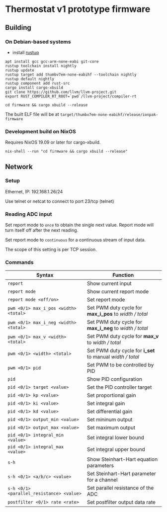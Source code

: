 # Thermostat v1 prototype firmware

## Building

### On Debian-based systems

- install [rustup](https://rustup.rs/)

```shell
apt install gcc gcc-arm-none-eabi git-core
rustup toolchain install nightly
rustup update
rustup target add thumbv7em-none-eabihf --toolchain nightly
rustup default nightly
rustup component add rust-src
cargo install cargo-xbuild
git clone https://github.com/llvm/llvm-project.git
export RUST_COMPILER_RT_ROOT=`pwd`/llvm-project/compiler-rt

cd firmware && cargo xbuild --release
```

The built ELF file will be at `target/thumbv7em-none-eabihf/release/ionpak-firmware`

### Development build on NixOS

Requires NixOS 19.09 or later for cargo-xbuild.

```shell
nix-shell --run "cd firmware && cargo xbuild --release"
```

## Network

### Setup

Ethernet, IP: 192.168.1.26/24

Use telnet or netcat to connect to port 23/tcp (telnet)

### Reading ADC input

Set report mode to `once` to obtain the single next value. Report mode
will turn itself off after the next reading.

Set report mode to `continuous` for a continuous stream of input data.

The scope of this setting is per TCP session.


### Commands

| Syntax                                    | Function                                                   |
| ---                                       | ---                                                        |
| `report`                                  | Show current input                                         |
| `report mode`                             | Show current report mode                                   |
| `report mode <off/on>`                    | Set report mode                                            |
| `pwm <0/1> max_i_pos <width> <total>`     | Set PWM duty cycle for **max_i_pos** to *width / total*    |
| `pwm <0/1> max_i_neg <width> <total>`     | Set PWM duty cycle for **max_i_neg** to *width / total*    |
| `pwm <0/1> max_v <width> <total>`         | Set PWM duty cycle for **max_v** to *width / total*        |
| `pwm <0/1> <width> <total>`               | Set PWM duty cycle for **i_set** to manual *width / total* |
| `pwm <0/1> pid`                           | Set PWM to be controlled by PID                            |
| `pid`                                     | Show PID configuration                                     |
| `pid <0/1> target <value>`                | Set the PID controller target                              |
| `pid <0/1> kp <value>`                    | Set proportional gain                                      |
| `pid <0/1> ki <value>`                    | Set integral gain                                          |
| `pid <0/1> kd <value>`                    | Set differential gain                                      |
| `pid <0/1> output_min <value>`            | Set mininum output                                         |
| `pid <0/1> output_max <value>`            | Set maximum output                                         |
| `pid <0/1> integral_min <value>`          | Set integral lower bound                                   |
| `pid <0/1> integral_max <value>`          | Set integral upper bound                                   |
| `s-h`                                     | Show Steinhart-Hart equation parameters                    |
| `s-h <0/1> <a/b/c> <value>`               | Set Steinhart-Hart parameter for a channel                 |
| `s-h <0/1> <parallel_resistance> <value>` | Set parallel resistance of the ADC                         |
| `postfilter <0/1> rate <rate>`            | Set postfilter output data rate                            |
